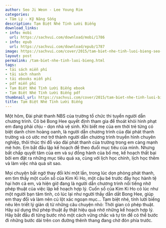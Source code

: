 ```yaml
---
author: Seo Ji Weon - Lee Young Rim
categories:
- Tâm Lý - Kỹ Năng Sống
description: Tạm Biệt Nhé Tính Lười Biếng
download_links:
- info: mobi
  url: https://sachvui.com/download/mobi/1786
- info: epub
  url: https://sachvui.com/download/epub/1787
image: https://sachvui.com/cover/2015/tam-biet-nhe-tinh-luoi-bieng-seo-ji-weon-lee-young-rim.jpg
layout: post
permalink: /tam-biet-nhe-tinh-luoi-bieng.html
tags:
- tải sách miễn phí
- tải sách nhanh
- tải ebooks miễn phí
- pdf miễn phí
- Tạm Biệt Nhé Tính Lười Biếng ebook
- Tạm Biệt Nhé Tính Lười Biếng pdf
thumbnail_url: https://sachvui.com/cover/2015/tam-biet-nhe-tinh-luoi-bieng-seo-ji-weon-lee-young-rim.jpg
title: Tạm Biệt Nhé Tính Lười Biếng
---
```


 <div class="item-desc text-justify"> <p>Một hôm, Đài phát thanh NBS của trường tổ chức thi tuyển người dẫn chương trình. Cô bé Bong Hee quyết định tham gia để thoát khỏi hình phạt em đang phải chịu - dọn nhà vệ sinh. Khi biết mẹ của em thời trẻ từng có biệt danh chim hoàng oanh, là người dẫn chương trình của đài phát thanh trường và có ước mơ trở thành người dẫn chương trình truyền hình chuyên nghiệp, thôi thúc thi đỗ vào đài phát thanh của trường trong em càng mạnh mẽ hơn. Em bắt đầu lập kế hoạch để theo đuổi mục tiêu của mình. Nhưng bất chấp quyết tâm của em và sự đồng hành của bố mẹ, kế hoạch thất bại bởi em đặt ra những mục tiêu quá xa, cùng với lịch học chính, lịch học thêm và làm việc nhà quá sít sao.</p><p>Mọi chuyện bất ngờ thay đổi khi một lần, trong lúc dọn phòng phát thanh, em tìm thấy một cuốn sổ của Kim Ki Ho, một cậu bé trước đây học hành tệ hại hơn cả em, và hiện giờ đang là người dẫn chương trình nổi tiếng nhờ phép thuật của việc lập kế hoạch hợp lý. Cuốn sổ của Kim Ki Ho có lúc như một người bạn tâm tình, có lúc lại như người thầy dẫn dắt Bong Hee, giúp em thay đổi và làm nên cú lột xác ngoạn mục… Tạm biệt nhé, tính lười biếng nêu lên triết lý giản dị từ những câu chuyện nhỏ: Thời gian có phép thuật. Hãy sử dụng thứ phép thuật ấy thật hiệu quả nhờ những kế hoạch hợp lý. Hãy bắt đầu đi từng bước nhỏ một cách vững chắc và tự tin để có thể bước đi những bước dài trên con đường thênh thang đang chờ đón phía trước.</p> </div>
